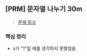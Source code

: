 ## [PRM] 문자열 나누기 30m
>[문제 링크](https://school.programmers.co.kr/learn/courses/30/lessons/140108)

### 핵심 정리
- s가 "1"일 때를 생각하지 못했었음 